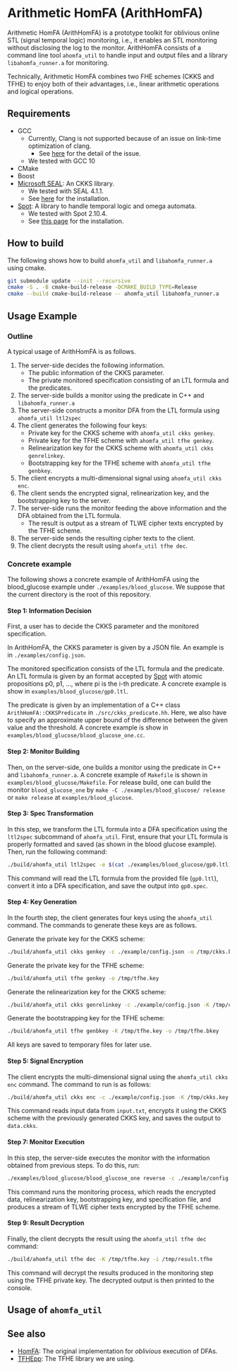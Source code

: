 Arithmetic HomFA (ArithHomFA)
=============================

Arithmetic HomFA (ArithHomFA) is a prototype toolkit for oblivious online STL (signal temporal logic) monitoring, i.e., it enables an STL monitoring without disclosing the log to the monitor. ArithHomFA consists of a command line tool `ahomfa_util` to handle input and output files and a library `libahomfa_runner.a` for monitoring.

Technically, Arithmetic HomFA combines two FHE schemes (CKKS and TFHE) to enjoy both of their advantages, i.e., linear arithmetic operations and logical operations.

Requirements
------------

- GCC
    - Currently, Clang is not supported because of an issue on link-time optimization of clang.
        - See [here](https://stackoverflow.com/questions/60225945/explicit-c-template-instantiation-with-clang) for the detail of the issue.
    - We tested with GCC 10
- CMake
- Boost
- [Microsoft SEAL](https://github.com/microsoft/SEAL): An CKKS library.
    - We tested with SEAL 4.1.1.
    - See [here](https://spot.lre.epita.fr/install.html) for the installation.
- [Spot](https://spot.lre.epita.fr/): A library to handle temporal logic and omega automata. 
    - We tested with Spot 2.10.4.
    - See [this page](https://spot.lre.epita.fr/install.html) for the installation.

How to build
------------

The following shows how to build `ahomfa_util` and `libahomfa_runner.a` using cmake.

```sh
git submodule update --init --recursive
cmake -S . -B cmake-build-release -DCMAKE_BUILD_TYPE=Release
cmake --build cmake-build-release -- ahomfa_util libahomfa_runner.a
```

Usage Example
-------------

### Outline

A typical usage of ArithHomFA is as follows.

1. The server-side decides the following information.
    - The public information of the CKKS parameter.
    - The private monitored specification consisting of an LTL formula and the predicates.
2. The server-side builds a monitor using the predicate in C++ and `libahomfa_runner.a`
3. The server-side constructs a monitor DFA from the LTL formula using `ahomfa_util ltl2spec`
4. The client generates the following four keys:
    - Private key for the CKKS scheme with `ahomfa_util ckks genkey`.
    - Private key for the TFHE scheme with `ahomfa_util tfhe genkey`.
    - Relinearization key for the CKKS scheme with `ahomfa_util ckks genrelinkey`.
    - Bootstrapping key for the TFHE scheme with `ahomfa_util tfhe genbkey`.
5. The client encrypts a multi-dimensional signal using `ahomfa_util ckks enc`.
6. The client sends the encrypted signal, relinearization key, and the bootstrapping key to the server.
7. The server-side runs the monitor feeding the above information and the DFA obtained from the LTL formula.
    - The result is output as a stream of TLWE cipher texts encrypted by the TFHE scheme.
8. The server-side sends the resulting cipher texts to the client.
9. The client decrypts the result using `ahomfa_util tfhe dec`.

### Concrete example

The following shows a concrete example of ArithHomFA using the blood_glucose example under `./examples/blood_glucose`. We suppose that the current directory is the root of this repository.

#### Step 1: Information Decision

First, a user has to decide the CKKS parameter and the monitored specification.

In ArithHomFA, the CKKS parameter is given by a JSON file. An example is in `./examples/config.json`.

The monitored specification consists of the LTL formula and the predicate. An LTL formula is given by an format accepted by [Spot](https://spot.lre.epita.fr/) with atomic propositions p0, p1, ..., where pi is the i-th predicate. A concrete example is show in `examples/blood_glucose/gp0.ltl`.

The predicate is given by an implementation of a C++ class `ArithHomFA::CKKSPredicate` in `./src/ckks_predicate.hh`. Here, we also have to specify an approximate upper bound of the difference between the given value and the threshold. A concrete example is show in `examples/blood_glucose/blood_glucose_one.cc`.

#### Step 2: Monitor Building

Then, on the server-side, one builds a monitor using the predicate in C++ and `libahomfa_runner.a`. A concrete example of `Makefile` is shown in `examples/blood_glucose/Makefile`. For release build, one can build the monitor `blood_glucose_one` by `make -C ./examples/blood_glucose/ release` or `make release` at `examples/blood_glucose`.

#### Step 3: Spec Transformation

In this step, we transform the LTL formula into a DFA specification using the  `ltl2spec` subcommand of `ahomfa_util`. First, ensure that your LTL formula is properly formatted and saved (as shown in the blood glucose example). Then, run the following command:

```sh
./build/ahomfa_util ltl2spec -e $(cat ./examples/blood_glucose/gp0.ltl) > ./examples/blood_glucose/gp0.spec
```
This command will read the LTL formula from the provided file (`gp0.ltl`), convert it into a DFA specification, and save the output into `gp0.spec`.

#### Step 4: Key Generation

In the fourth step, the client generates four keys using the `ahomfa_util` command. The commands to generate these keys are as follows.

Generate the private key for the CKKS scheme:

```sh
./build/ahomfa_util ckks genkey -c ./example/config.json -o /tmp/ckks.key
```

Generate the private key for the TFHE scheme:

```sh
./build/ahomfa_util tfhe genkey -o /tmp/tfhe.key
```

Generate the relinearization key for the CKKS scheme:

```sh
./build/ahomfa_util ckks genrelinkey -c ./example/config.json -K /tmp/ckks.key -o /tmp/ckks.relinkey
```

Generate the bootstrapping key for the TFHE scheme:

```sh
./build/ahomfa_util tfhe genbkey -K /tmp/tfhe.key -o /tmp/tfhe.bkey
```

All keys are saved to temporary files for later use.

#### Step 5: Signal Encryption

The client encrypts the multi-dimensional signal using the `ahomfa_util ckks enc` command. The command to run is as follows:

```sh
./build/ahomfa_util ckks enc -c ./example/config.json -K /tmp/ckks.key -o /tmp/data.ckks < ./examples/blood_glucose/input.txt
```

This command reads input data from `input.txt`, encrypts it using the CKKS scheme with the previously generated CKKS key, and saves the output to `data.ckks`.

#### Step 7: Monitor Execution

In this step, the server-side executes the monitor with the information obtained from previous steps. To do this, run:

```sh
./examples/blood_glucose/blood_glucose_one reverse -c ./example/config.json -f ./examples/blood_glucose/gp0.spec -r /tmp/ckks.relinkey -b /tmp/tfhe.bkey < /tmp/data.ckks > /tmp/result.tfhe
```

This command runs the monitoring process, which reads the encrypted data, relinearization key, bootstrapping key, and specification file, and produces a stream of TLWE cipher texts encrypted by the TFHE scheme.

#### Step 9: Result Decryption

Finally, the client decrypts the result using the `ahomfa_util tfhe dec` command:

```sh
./build/ahomfa_util tfhe dec -K /tmp/tfhe.key -i /tmp/result.tfhe
```

This command will decrypt the results produced in the monitoring step using the TFHE private key. The decrypted output is then printed to the console.

Usage of `ahomfa_util`
----------------------



See also
--------

- [HomFA](https://github.com/virtualsecureplatform/homfa): The original implementation for *oblivious* execution of DFAs.
- [TFHEpp](https://github.com/virtualsecureplatform/TFHEpp/tree/master/include): The TFHE library we are using.
